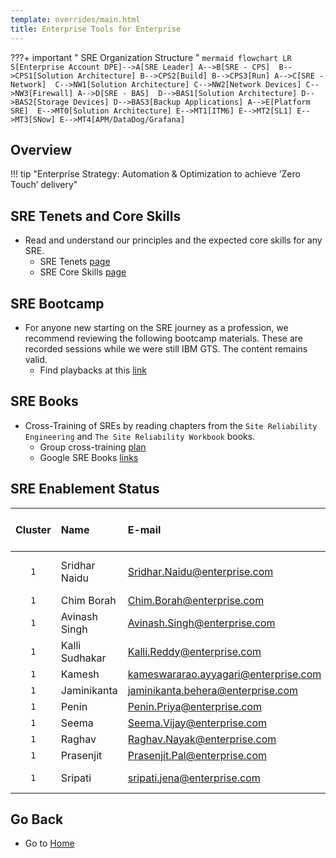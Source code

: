 ```yaml
---
template: overrides/main.html
title: Enterprise Tools for Enterprise
---
```


???+ important " SRE Organization Structure "
    ``` mermaid
        flowchart LR
            S[Enterprise Account DPE]-->A[SRE Leader]
            A-->B[SRE - CPS] 
            B-->CPS1[Solution Architecture]
            B-->CPS2[Build]
            B-->CPS3[Run]
            A-->C[SRE - Network] 
            C-->NW1[Solution Architecture]
            C-->NW2[Network Devices]
            C-->NW3[Firewall]
            A-->D[SRE - BAS] 
            D-->BAS1[Solution Architecture]
            D-->BAS2[Storage Devices]
            D-->BAS3[Backup Applications]
            A-->E[Platform SRE] 
            E-->MT0[Solution Architecture]
            E-->MT1[ITM6]
            E-->MT2[SL1]
            E-->MT3[SNow]
            E-->MT4[APM/DataDog/Grafana]
    ```

##  Overview

!!! tip "Enterprise Strategy: Automation & Optimization to achieve ‘Zero Touch’ delivery"



## SRE Tenets and Core Skills

* Read and understand our principles and the expected core skills for any SRE.
  * SRE Tenets [page](https://enterprise.sharepoint.com/sites/sre-enterprise/SitePages/tenets-of-sre.aspx)
  * SRE Core Skills [page](https://w3.ibm.com/ocean/w3publisher/sre-enterprise/sre-certification/sre-skills-conformance-guide)

## SRE Bootcamp

* For anyone new starting on the SRE journey as a profession, we recommend reviewing the following bootcamp materials. These are recorded sessions while we were still IBM GTS. The content remains valid.
  * Find playbacks at this [link](https://ec-enterprise.yourlearning.ibm.com/enterprise/playback/10006662)

## SRE Books

* Cross-Training of SREs by reading chapters from the `Site Reliability Engineering` and `The Site Reliability Workbook` books.
  * Group cross-training [plan](./Enterprise-sre-books-plan.md)
  * Google SRE Books [links](https://pages.github.enterprise.net/enterprise-SRE/doc-program-documentation/sre-books-reading-plan/)

## SRE Enablement Status

| **Cluster** | **Name** | **E-mail** | **SRE Specialty** | **SRE Tenets** | **SRE Core Skills** | **SRE Bootcamp** | **SRE Books** |
|:------------:|:-----------------------|:-----------------------|:-----------------------|:------------:|:------------:|:------------:|:------------:|
| `1` | Sridhar Naidu | [Sridhar.Naidu@enterprise.com](mailto:Sridhar.Naidu@enterprise.com) | Client Transformation Leader - SRE | N | N | N | N |
| `1` | Chim Borah | [Chim.Borah@enterprise.com](mailto:Chim.Borah@enterprise.com) | Platform SRE | N | N | N | N |
| `1` | Avinash Singh| [Avinash.Singh@enterprise.com](mailto:Avinash.Singh@enterprise.com) | Platform SRE | N | N | N | N |
| `1` | Kalli Sudhakar | [Kalli.Reddy@enterprise.com](mailto:Kalli.Reddy@enterprise.com) | BAS SRE | N | N | N | N |
| `1` | Kamesh  | [kameswararao.ayyagari@enterprise.com](mailto:@enterprise.com) | Cloud Pak SRE | N | N | N | N |
| `1` | Jaminikanta| [jaminikanta.behera@enterprise.com](mailto:.@enterprise.com) | Build SME | N | N | N | N |
| `1` | Penin | [Penin.Priya@enterprise.com](mailto:Penin.Priya@enterprise.com) | SM SME | N | N | N | N |
| `1` | Seema| [Seema.Vijay@enterprise.com](mailto:.Seema.Vijay@enterprise.com) | SM SME | N | N | N | N |
| `1` | Raghav| [Raghav.Nayak@enterprise.com](mailto:Raghav.Nayak@enterprise.com) | SM SME | N | N | N | N |
| `1` | Prasenjit| [Prasenjit.Pal@enterprise.com](mailto:Prasenjit.Pal@enterprise.com) | Build SME | N | N | N | N |
| `1` | Sripati| [sripati.jena@enterprise.com](mailto:sripati.jena@enterprise.com) | Network Architect  | N | N | N | N |

## Go Back

* Go to [Home](../index.md)

